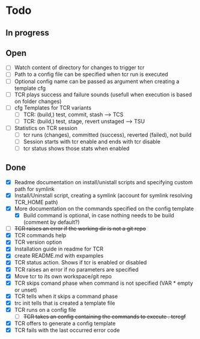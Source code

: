 # Todo

## In progress

## Open

* [ ] Watch content of directory for changes to trigger tcr
* [ ] Path to a config file can be specified when tcr run is executed
* [ ] Optional config name can be passed as argument when creating a template cfg
* [ ] TCR plays success and failure sounds (usefull when execution is based on folder changes)
* [ ] cfg Templates for TCR variants
  * [ ] TCR: (build,) test, commit, stash --> TCS
  * [ ] TCR: (build,) test, stage, revert unstaged --> TSU
* [ ] Statistics on TCR session
  * [ ] tcr runs (changes), committed (success), reverted (failed), not build
  * [ ] Session starts with tcr enable and ends with tcr disable
  * [ ] tcr status shows those stats when enabled

## Done

* [x] Readme documentation on install/unistall scripts and specifying custom path for symlink
* [x] Install/Uninstall script, creating a symlink (account for symlink resolving TCR_HOME path)
* [x] More documentation on the commands specified on the config template
  * [x] Build command is optional, in case nothing needs to be build (comment by default?)
* [ ] ~~TCR raises an error if the working dir is not a git repo~~
* [x] TCR commands help
* [x] TCR version option
* [x] Installation guide in readme for TCR
* [x] create README.md with expamples
* [x] TCR status action. Shows if tcr is enabled or disabled
* [x] TCR raises an error if no parameters are specified
* [x] Move tcr to its own workspace/git repo
* [x] TCR skips comand phase when command is not specified (VAR * empty or unset)
* [x] TCR tells when it skips a command phase
* [x] trc init tells that is created a template file
* [x] TCR runs on a config file
  * [ ] ~~TCR takes an config containing the commands to execute *.* tcrcgf~~
* [x] TCR offers to generate a config template
* [x] TCR fails with the last occurred error code

